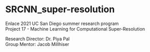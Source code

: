 # SRCNN_super-resolution
Enlace 2021 UC San Diego summer research program <br/>
Project 17 - Machine Learning for Computational Super-Resolution<br/>

Research Director: Dr. Piya Pal<br/>
Group Mentor: Jacob Millhiser


